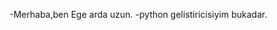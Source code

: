 -Merhaba,ben Ege arda uzun. 
-python gelistiricisiyim bukadar.

<!---
EgeArdauzun/EgeArdauzun is a ✨ special ✨ repository because its `README.md` (this file) appears on your GitHub profile.
You can click the Preview link to take a look at your changes.
--->
